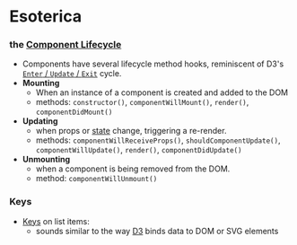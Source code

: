 # Esoterica

### the [Component Lifecycle](https://facebook.github.io/react/docs/react-component.html#the-component-lifecycle)
  - Components have several lifecycle method hooks, reminiscent of D3's [`Enter` / `Update` / `Exit`](https://medium.com/@c_behrens/enter-update-exit-6cafc6014c36) cycle.
  - **Mounting**
    - When an instance of a component is created and added to the DOM
    - methods: `constructor()`, `componentWillMount()`, `render()`, `componentDidMount()`
  - **Updating**
    - when props or [state](/docs/State.md) change, triggering a re-render.
    - methods: `componentWillReceiveProps()`, `shouldComponentUpdate()`, `componentWillUpdate()`, `render()`, `componentDidUpdate()`
  - **Unmounting**
    - when a component is being removed from the DOM.
    - method: `componentWillUnmount()`

### Keys
- [Keys](https://facebook.github.io/react/tutorial/tutorial.html#keys) on list items:
  - sounds similar to the way [D3](https://d3js.org/) binds data to DOM or SVG elements
